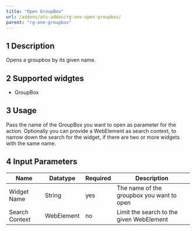 ```yaml
---
title: "Open GroupBox"
url: /addons/ats-addon/rg-one-open-groupbox/
parent: "rg-one-groupbox"
---
```


## 1 Description

Opens a groupbox by its given name.

## 2 Supported widgtes

* GroupBox

## 3 Usage

Pass the name of the GroupBox you want to open as parameter for the action.
Optionally you can provide a WebElement as search context, to narrow down the search for the widget, if there are two or more widgets with the same name.

## 4 Input Parameters

Name | Datatype | Required | Description
--- | --- | --- | ---
Widget Name | String | yes | The name of the groupbox you want to open
Search Context | WebElement | no | Limit the search to the given WebElement
